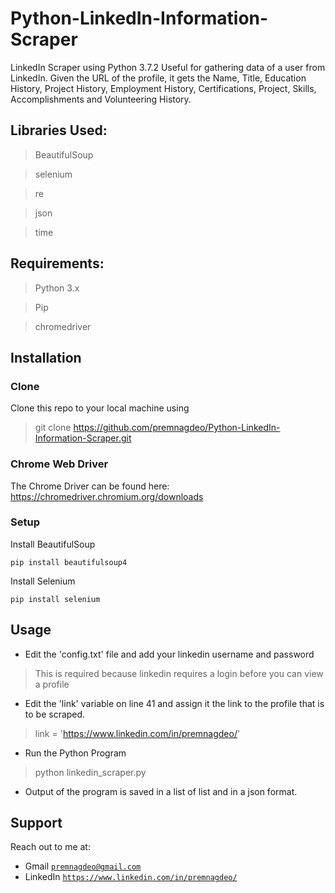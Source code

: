 # Python-LinkedIn-Information-Scraper

LinkedIn Scraper using Python 3.7.2
Useful for gathering data of a user from LinkedIn.
Given the URL of the profile, it gets the Name, Title, Education History, Project History, Employment History, Certifications, Project, Skills, Accomplishments and Volunteering History.

## Libraries Used:

> BeautifulSoup

> selenium

> re

> json

> time

## Requirements:

> Python 3.x

> Pip

> chromedriver 



## Installation

### Clone
Clone this repo to your local machine using 
> git clone https://github.com/premnagdeo/Python-LinkedIn-Information-Scraper.git

### Chrome Web Driver
The Chrome Driver can be found here: https://chromedriver.chromium.org/downloads

### Setup
Install BeautifulSoup
```
pip install beautifulsoup4
```

Install Selenium
```
pip install selenium
```


## Usage

* Edit the 'config.txt' file and add your linkedin username and password
> This is required because linkedin requires a login before you can view a profile

* Edit the 'link' variable on line 41 and assign it the link to the profile that is to be scraped.
> link = 'https://www.linkedin.com/in/premnagdeo/'

* Run the Python Program
> python linkedin_scraper.py

* Output of the program is saved in a list of list and in a json format.

## Support

Reach out to me at:

- Gmail  <a href="http://premnagdeo@gmail.com" target="_blank">`premnagdeo@gmail.com`</a>
- LinkedIn  <a href="https://www.linkedin.com/in/premnagdeo/" target="_blank">`https://www.linkedin.com/in/premnagdeo/`</a>
